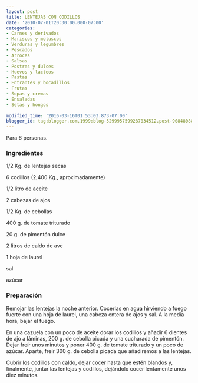 ```yaml
---
layout: post
title: LENTEJAS CON CODILLOS
date: '2010-07-01T20:30:00.000-07:00'
categories:
- Carnes y derivados
- Mariscos y moluscos
- Verduras y legumbres
- Pescados
- Arroces
- Salsas
- Postres y dulces
- Huevos y lacteos
- Pastas
- Entrantes y bocadillos
- Frutas
- Sopas y cremas
- Ensaladas
- Setas y hongos
 
modified_time: '2016-03-16T01:53:03.873-07:00'
blogger_id: tag:blogger.com,1999:blog-5299957599287034512.post-9084808863678628671
---
```


Para 6 personas.

<h3>Ingredientes</h3>

1/2 Kg. de lentejas secas

6 codillos (2,400 Kg., aproximadamente)

1/2 litro de aceite

2 cabezas de ajos

1/2 Kg. de cebollas

400 g. de tomate triturado

20 g. de pimentón dulce

2 litros de caldo de ave

1 hoja de laurel

sal

azúcar

<h3>Preparación</h3>

Remojar las lentejas la noche anterior. Cocerlas en agua hirviendo a fuego fuerte con una hoja de laurel, una cabeza entera de ajos y sal. A la media hora, bajar el fuego.

En una cazuela con un poco de aceite dorar los codillos y añadir 6 dientes de ajo a láminas, 200 g. de cebolla picada y una cucharada de pimentón. Dejar freír unos minutos y poner 400 g. de tomate triturado y un poco de azúcar. Aparte, freír 300 g. de cebolla picada que añadiremos a las lentejas.

Cubrir los codillos con caldo, dejar cocer hasta que estén blandos y, finalmente, juntar las lentejas y codillos, dejándolo cocer lentamente unos diez minutos.

